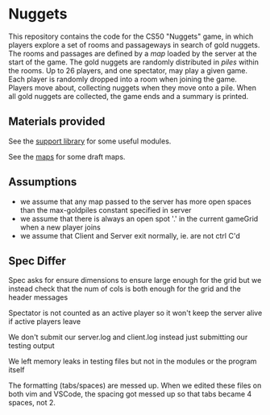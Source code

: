 # Nuggets

This repository contains the code for the CS50 "Nuggets" game, in which players explore a set of rooms and passageways in search of gold nuggets.
The rooms and passages are defined by a *map* loaded by the server at the start of the game.
The gold nuggets are randomly distributed in *piles* within the rooms.
Up to 26 players, and one spectator, may play a given game.
Each player is randomly dropped into a room when joining the game.
Players move about, collecting nuggets when they move onto a pile.
When all gold nuggets are collected, the game ends and a summary is printed.

## Materials provided

See the [support library](support/README.md) for some useful modules.

See the [maps](maps/README.md) for some draft maps.

## Assumptions
- we assume that any map passed to the server has more open spaces than the max-goldpiles constant specified in server
- we assume that there is always an open spot '.' in the current gameGrid when a new player joins
- we assume that Client and Server exit normally, ie. are not ctrl C'd

## Spec Differ

Spec asks for ensure dimensions to ensure large enough for the grid but we instead check that the num of cols is both enough
for the grid and the header messages

Spectator is not counted as an active player so it won't keep the server alive if active players leave

We don't submit our server.log and client.log instead just submitting our testing output

We left memory leaks in testing files but not in the modules or the program itself

The formatting (tabs/spaces) are messed up. When we edited these files on both vim and VSCode, the spacing
got messed up so that tabs became 4 spaces, not 2.